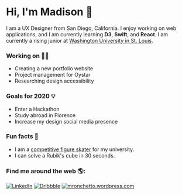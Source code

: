 # Hi, I'm Madison 👋

I am a UX Designer from San Diego, California. I enjoy working on web applications, and I am currently learning **D3**, **Swift**, and **React**. I am currently a rising junior at <a href="https://wustl.edu/">Washington University in St. Louis</a>.

### Working on 👩‍💻 
- Creating a new portfolio website
- Project management for Oystar
- Researching design accessibility

### Goals for 2020 💡
- Enter a Hackathon
- Study abroad in Florence
- Increase my design social media presence

### Fun facts 🌴
- I am a <a href="https://washufigureskating.wixsite.com/2019"> competitive figure skater</a> for my university. 
- I can solve a Rubik's cube in 30 seconds.

### Find me around the web 🌎:

[![LinkedIn](https://img.shields.io/badge/-LINKEDIN-0077B5?style=for-the-badge&logo=linkedin&logoColor=white)](https://www.linkedin.com/in/mronchetto435/)
[![Dribbble](https://img.shields.io/badge/-Dribbble-e0419b?style=for-the-badge&logo=dribbble&logoColor=white)](https://dribbble.com/mronchetto)
[![mronchetto.wordpress.com](https://img.shields.io/badge/-Portfolio-000000?style=for-the-badge&logo=react&logoColor=white)](https://mronchetto.wordpress.com/)
<!--
**m-ronchetto/m-ronchetto** is a ✨ _special_ ✨ repository because its `README.md` (this file) appears on your GitHub profile.

Here are some ideas to get you started:

- 🔭 I’m currently working on ...
- 🌱 I’m currently learning ...
- 👯 I’m looking to collaborate on ...
- 🤔 I’m looking for help with ...
- 💬 Ask me about ...
- 📫 How to reach me: ...
- 😄 Pronouns: ...
- ⚡ Fun fact: ...
-->
